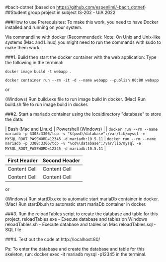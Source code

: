 #bacit-dotnet (based on https://github.com/espenlimi/-bacit_dotnet)
##Student group project in subject IS-202 - UiA 2022

###How to use
Prerequisites:
To make this work, you need to have Docker installed and running on your system.

Via commandline with docker (Recommended):
Note: On Unix and Unix-like systems (Mac and Linux) you might need to run the commands with sudo to make them work.

###1. Build then start the docker container with the web application:
Type the following in the terminal:

```docker image build -t webapp .```

```docker container run --rm -it -d --name webapp --publish 80:80 webapp```

or

(Windows)
Run build.exe file to run image build in docker.
(Mac)
Run build.sh file to run image build in docker.

###2. Start a mariadb container using the localdirectory "database" to store the data:

| Bash (Mac and Linux) | Powershell (Windows) |
| ```docker run --rm --name mariadb -p 3308:3306/tcp -v "$(pwd)/database":/var/lib/mysql -e MYSQL_ROOT_PASSWORD=12345 -d mariadb:10.5.11``` | ```docker run --rm --name mariadb -p 3308:3306/tcp -v "%cd%\database":/var/lib/mysql -e MYSQL_ROOT_PASSWORD=12345 -d mariadb:10.5.11``` |

| First Header  | Second Header |
| ------------- | ------------- |
| Content Cell  | Content Cell  |
| Content Cell  | Content Cell  |

or

(Windows)
Run startDb.exe to automatic start mariaDb container in docker.
(Mac)
Run startDb.sh to automatic start mariaDb container in docker.

###3. Run the reloadTables script to create the database and table for this project.
reloadTables.exe - Execute database and tables on Windows
reloadTables.sh - Execute database and tables on Mac
reloadTables.sql - SQL file

###4. Test out the code at http://localhost:80/

Ps:
To enter the database and create the database and table for this skeleton, run:
docker exec -it mariadb mysql -p12345
in the terminal.
